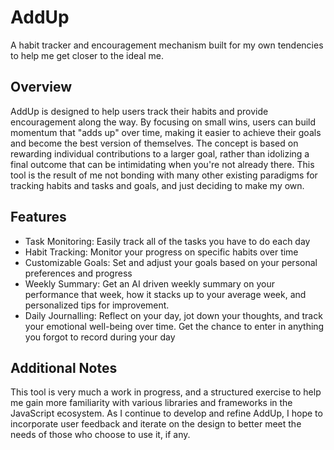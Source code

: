 # AddUp
A habit tracker and encouragement mechanism built for my own tendencies to help me get closer to the ideal me.

## Overview
AddUp is designed to help users track their habits and provide encouragement along the way. By focusing on small wins, users can build momentum that "adds up" over time, making it easier to achieve their goals and become the best version of themselves. The concept is based on rewarding individual contributions to a larger goal, rather than idolizing a final outcome that can be intimidating when you're not already there. This tool is the result of me not bonding with many other existing paradigms for tracking habits and tasks and goals, and just deciding to make my own.

## Features
- Task Monitoring: Easily track all of the tasks you have to do each day
- Habit Tracking: Monitor your progress on specific habits over time
- Customizable Goals: Set and adjust your goals based on your personal preferences and progress
- Weekly Summary: Get an AI driven weekly summary on your performance that week, how it stacks up to your average week, and personalized tips for improvement.
- Daily Journalling: Reflect on your day, jot down your thoughts, and track your emotional well-being over time. Get the chance to enter in anything you forgot to record during your day

## Additional Notes
This tool is very much a work in progress, and a structured exercise to help me gain more familiarity with various libraries and frameworks in the JavaScript ecosystem. As I continue to develop and refine AddUp, I hope to incorporate user feedback and iterate on the design to better meet the needs of those who choose to use it, if any.
